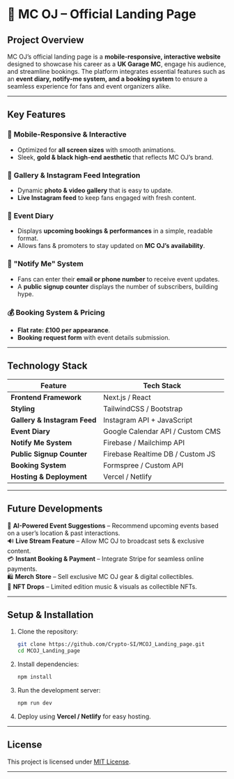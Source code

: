 # 🎤 **MC OJ – Official Landing Page**  

## **Project Overview**  
MC OJ’s official landing page is a **mobile-responsive, interactive website** designed to showcase his career as a **UK Garage MC**, engage his audience, and streamline bookings. The platform integrates essential features such as an **event diary, notify-me system, and a booking system** to ensure a seamless experience for fans and event organizers alike.  

---

## **Key Features**  

### 📱 **Mobile-Responsive & Interactive**  
- Optimized for **all screen sizes** with smooth animations.  
- Sleek, **gold & black high-end aesthetic** that reflects MC OJ’s brand.  

### 📸 **Gallery & Instagram Feed Integration**  
- Dynamic **photo & video gallery** that is easy to update.  
- **Live Instagram feed** to keep fans engaged with fresh content.  

### 📅 **Event Diary**  
- Displays **upcoming bookings & performances** in a simple, readable format.  
- Allows fans & promoters to stay updated on **MC OJ’s availability**.  

### 🔔 **"Notify Me" System**  
- Fans can enter their **email or phone number** to receive event updates.  
- A **public signup counter** displays the number of subscribers, building hype.  

### 💰 **Booking System & Pricing**  
- **Flat rate: £100 per appearance**.  
- **Booking request form** with event details submission.  

---

## **Technology Stack**  

| Feature                | Tech Stack |
|------------------------|-----------|
| **Frontend Framework** | Next.js / React |
| **Styling** | TailwindCSS / Bootstrap |
| **Gallery & Instagram Feed** | Instagram API + JavaScript |
| **Event Diary** | Google Calendar API / Custom CMS |
| **Notify Me System** | Firebase / Mailchimp API |
| **Public Signup Counter** | Firebase Realtime DB / Custom JS |
| **Booking System** | Formspree / Custom API |
| **Hosting & Deployment** | Vercel / Netlify |

---

## **Future Developments**  

🚀 **AI-Powered Event Suggestions** – Recommend upcoming events based on a user’s location & past interactions.  
🔊 **Live Stream Feature** – Allow MC OJ to broadcast sets & exclusive content.  
💳 **Instant Booking & Payment** – Integrate Stripe for seamless online payments.  
🛍️ **Merch Store** – Sell exclusive MC OJ gear & digital collectibles.  
📀 **NFT Drops** – Limited edition music & visuals as collectible NFTs.  

---

## **Setup & Installation**  

1. Clone the repository:  
   ```bash
   git clone https://github.com/Crypto-SI/MCOJ_Landing_page.git
   cd MCOJ_Landing_page
   ```  
2. Install dependencies:  
   ```bash
   npm install
   ```  
3. Run the development server:  
   ```bash
   npm run dev
   ```  
4. Deploy using **Vercel / Netlify** for easy hosting.  

---

## **License**  
This project is licensed under [MIT License](LICENSE).  

---

